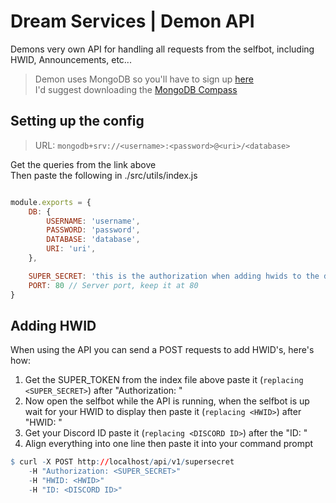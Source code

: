 # Dream Services | Demon API

Demons very own API for handling all requests from the selfbot, including HWID, Announcements, etc...  

> Demon uses MongoDB so you'll have to sign up [here](https://account.mongodb.com/account/login)  
> I'd suggest downloading the [MongoDB Compass](https://www.mongodb.com/products/compass)  

## Setting up the config
> URL: `mongodb+srv://<username>:<password>@<uri>/<database>`

Get the queries from the link above  
Then paste the following in ./src/utils/index.js

```js

module.exports = {
    DB: {
        USERNAME: 'username',
        PASSWORD: 'password',
        DATABASE: 'database',
        URI: 'uri',
    },

    SUPER_SECRET: 'this is the authorization when adding hwids to the database',
    PORT: 80 // Server port, keep it at 80
}
```

## Adding HWID
When using the API you can send a POST requests to add HWID's, here's how:  
 
1. Get the SUPER_TOKEN from the index file above paste it (`replacing <SUPER_SECRET>`) after "Authorization: "
2. Now open the selfbot while the API is running, when the selfbot is up wait for your HWID to display then paste it (`replacing <HWID>`) after "HWID: "
3. Get your Discord ID paste it (`replacing <DISCORD ID>`) after the "ID: "
4. Align everything into one line then paste it into your command prompt

```r
$ curl -X POST http://localhost/api/v1/supersecret
    -H "Authorization: <SUPER_SECRET>"
    -H "HWID: <HWID>"
    -H "ID: <DISCORD ID>"
```